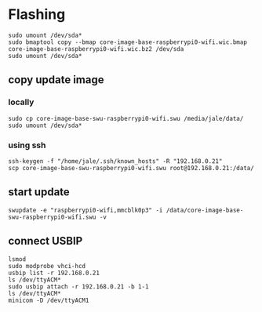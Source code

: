# Flashing

```linux
sudo umount /dev/sda*
sudo bmaptool copy --bmap core-image-base-raspberrypi0-wifi.wic.bmap core-image-base-raspberrypi0-wifi.wic.bz2 /dev/sda
sudo umount /dev/sda*
```

## copy update image

### locally

```linux
sudo cp core-image-base-swu-raspberrypi0-wifi.swu /media/jale/data/
sudo umount /dev/sda*
```

### using ssh

```linux
ssh-keygen -f "/home/jale/.ssh/known_hosts" -R "192.168.0.21"
scp core-image-base-swu-raspberrypi0-wifi.swu root@192.168.0.21:/data/
```

## start update

```rpi
swupdate -e "raspberrypi0-wifi,mmcblk0p3" -i /data/core-image-base-swu-raspberrypi0-wifi.swu -v
```

## connect USBIP

```linux
lsmod
sudo modprobe vhci-hcd
usbip list -r 192.168.0.21
ls /dev/ttyACM*
sudo usbip attach -r 192.168.0.21 -b 1-1
ls /dev/ttyACM*
minicom -D /dev/ttyACM1
```
